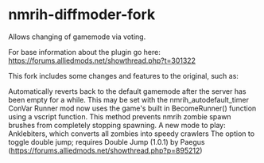 # nmrih-diffmoder-fork
Allows changing of gamemode via voting.

For base information about the plugin go here:
https://forums.alliedmods.net/showthread.php?t=301322

This fork includes some changes and features to the original, such as:

Automatically reverts back to the default gamemode after the server has been empty for a while. This may be set with the nmrih_autodefault_timer ConVar
Runner mod now uses the game's built in BecomeRunner() function using a vscript function. This method prevents nmrih zombie spawn brushes from completely stopping spawning.
A new mode to play: Anklebiters, which converts all zombies into speedy crawlers
The option to toggle double jump; requires Double Jump (1.0.1) by Paegus (https://forums.alliedmods.net/showthread.php?p=895212)

